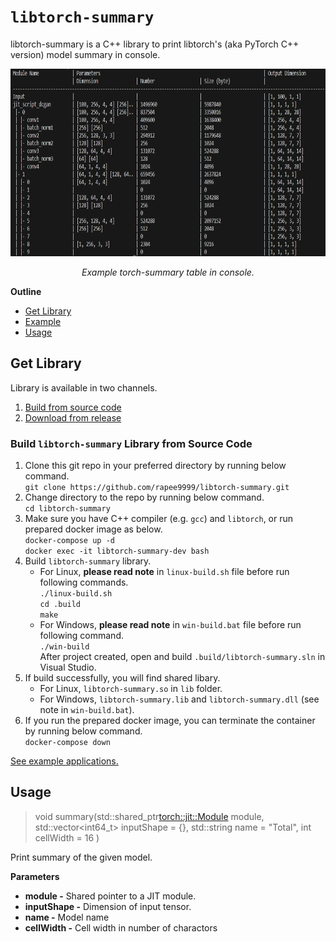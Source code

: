 # `libtorch-summary`

libtorch-summary is a C++ library to print libtorch's (aka PyTorch C++ version) model summary in console.


<div style="text-align: center">
    <img src="example/libtorch-summary.png" height=300 alt>
    <p><em>Example torch-summary table in console.</em></p>
</div>



**Outline**
- [Get Library](#get-library)
- [Example](/example/README.md)
- [Usage](#usage)


## Get Library
Library is available in two channels.
1. [Build from source code](#build-libtorch-summary-library-from-source-code)
2. [Download from release](https://github.com/rapee9999/libtorch-summary/releases)

### Build `libtorch-summary` Library from Source Code
1. Clone this git repo in your preferred directory by running below command.<br>
    `git clone https://github.com/rapee9999/libtorch-summary.git`
1. Change directory to the repo by running below command.<br>
    `cd libtorch-summary`
1. Make sure you have C++ compiler (e.g. `gcc`) and `libtorch`, or run prepared docker image as below.<br>
    `docker-compose up -d`<br>
    `docker exec -it libtorch-summary-dev bash`
1. Build `libtorch-summary` library.
    - For Linux, **please read note** in `linux-build.sh` file before run following commands.<br>
    `./linux-build.sh`<br>
    `cd .build`<br>
    `make`
    - For Windows, **please read note** in `win-build.bat` file before run following command.<br>
    `./win-build`<br>
    After project created, open and build `.build/libtorch-summary.sln` in Visual Studio.
1. If build successfully, you will find shared libary. 
    - For Linux, `libtorch-summary.so` in `lib` folder.
    - For Windows, `libtorch-summary.lib` and `libtorch-summary.dll` (see note in `win-build.bat`).
1. If you run the prepared docker image, you can terminate the container by running below command.<br>
`docker-compose down`

[See example applications.](./example/README.md)


## Usage
> void summary(std::shared_ptr<torch::jit::Module> module, std::vector<int64_t> inputShape = {}, std::string name = "Total", int cellWidth = 16 )

Print summary of the given model.

**Parameters**
* **module -** Shared pointer to a JIT module.
* **inputShape -** Dimension of input tensor.
* **name -** Model name
* **cellWidth -** Cell width in number of charactors

